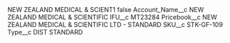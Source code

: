 <?xml version="1.0" encoding="UTF-8"?>
<CustomMetadata xmlns="http://soap.sforce.com/2006/04/metadata" xmlns:xsi="http://www.w3.org/2001/XMLSchema-instance" xmlns:xsd="http://www.w3.org/2001/XMLSchema">
    <label>NEW ZEALAND MEDICAL &amp; SCIENT1</label>
    <protected>false</protected>
    <values>
        <field>Account_Name__c</field>
        <value xsi:type="xsd:string">NEW ZEALAND MEDICAL &amp; SCIENTIFIC</value>
    </values>
    <values>
        <field>IFU__c</field>
        <value xsi:type="xsd:string">MT23284</value>
    </values>
    <values>
        <field>Pricebook__c</field>
        <value xsi:type="xsd:string">NEW ZEALAND MEDICAL &amp; SCIENTIFIC LTD - STANDARD</value>
    </values>
    <values>
        <field>SKU__c</field>
        <value xsi:type="xsd:string">STK-GF-109</value>
    </values>
    <values>
        <field>Type__c</field>
        <value xsi:type="xsd:string">DIST STANDARD</value>
    </values>
</CustomMetadata>
